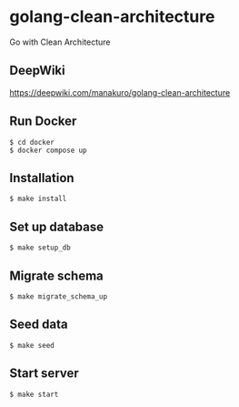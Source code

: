 # golang-clean-architecture
Go with Clean Architecture

## DeepWiki
https://deepwiki.com/manakuro/golang-clean-architecture

## Run Docker

```
$ cd docker
$ docker compose up
```

## Installation

```
$ make install
```

## Set up database

```
$ make setup_db
```

## Migrate schema

```
$ make migrate_schema_up
```

## Seed data

```
$ make seed
```

## Start server

```
$ make start
```
